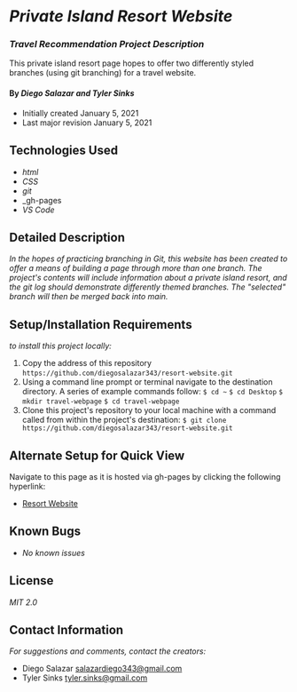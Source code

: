 # _Private Island Resort Website_

### _Travel Recommendation Project Description_
This private island resort page hopes to offer two differently styled branches (using git branching) for a travel website.

#### By _**Diego Salazar and Tyler Sinks**_
* Initially created January 5, 2021
* Last major revision January 5, 2021

## Technologies Used

* _html_
* _CSS_
* _git_
* _gh-pages
* _VS Code_

## Detailed Description
_In the hopes of practicing branching in Git, this website has been created to offer a means of building a page through more than one branch. The project's contents will include information about a private island resort, and the git log should demonstrate differently themed branches. The "selected" branch will then be merged back into main._

## Setup/Installation Requirements
_to install this project locally:_
1. Copy the address of this repository
`https://github.com/diegosalazar343/resort-website.git`
2. Using a command line prompt or terminal navigate to the destination directory. A series of example commands follow:
`$ cd ~`
`$ cd Desktop`
`$ mkdir travel-webpage`
`$ cd travel-webpage`
3. Clone this project's repository to your local machine with a command called from within the project's destination:
`$ git clone https://github.com/diegosalazar343/resort-website.git`

## Alternate Setup for Quick View
Navigate to this page as it is hosted via gh-pages by clicking the following hyperlink:
* [Resort Website](https://diegosalazar343.github.io/resort-website/)

## Known Bugs
* _No known issues_
## License

_MIT 2.0_

## Contact Information

_For suggestions and comments, contact the creators:_
* Diego Salazar <salazardiego343@gmail.com>
* Tyler Sinks <tyler.sinks@gmail.com>
